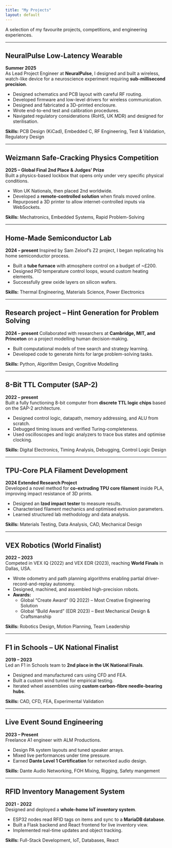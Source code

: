 ```yaml
---
title: "My Projects"
layout: default
---
```


A selection of my favourite projects, competitions, and engineering experiences.

---

## NeuralPulse Low-Latency Wearable
**Summer 2025**  
As Lead Project Engineer at **NeuralPulse**, I designed and built a wireless, watch-like device for a neuroscience experiment requiring **sub-millisecond precision**.  
- Designed schematics and PCB layout with careful RF routing.  
- Developed firmware and low-level drivers for wireless communication.  
- Designed and fabricated a 3D-printed enclosure.  
- Wrote end-to-end test and calibration procedures.  
- Navigated regulatory considerations (RoHS, UK MDR) and designed for sterilisation.

**Skills:** PCB Design (KiCad), Embedded C, RF Engineering, Test & Validation, Regulatory Design

---

## Weizmann Safe-Cracking Physics Competition
**2025 – Global Final 2nd Place & Judges’ Prize**  
Built a physics-based lockbox that opens only under very specific physical conditions.  
- Won UK Nationals, then placed 2nd worldwide.  
- Developed a **remote-controlled solution** when finals moved online.  
- Repurposed a 3D printer to allow internet-controlled inputs via WebSockets.

**Skills:** Mechatronics, Embedded Systems, Rapid Problem-Solving

---

## Home-Made Semiconductor Lab
**2024 – present**
Inspired by Sam Zeloof’s Z2 project, I began replicating his home semiconductor process.  
- Built a **tube furnace** with atmosphere control on a budget of ~£200.  
- Designed PID temperature control loops, wound custom heating elements.  
- Successfully grew oxide layers on silicon wafers.

**Skills:** Thermal Engineering, Materials Science, Power Electronics

---

## Research project – Hint Generation for Problem Solving
**2024 – present**
Collaborated with researchers at **Cambridge, MIT, and Princeton** on a project modelling human decision-making.  
- Built computational models of tree search and strategy learning.  
- Developed code to generate hints for large problem-solving tasks.

**Skills:** Python, Algorithm Design, Cognitive Modelling

---

## 8-Bit TTL Computer (SAP-2)
**2022 – present**  
Built a fully functioning 8-bit computer from **discrete TTL logic chips** based on the SAP-2 architecture.  
- Designed control logic, datapath, memory addressing, and ALU from scratch.  
- Debugged timing issues and verified Turing-completeness.  
- Used oscilloscopes and logic analyzers to trace bus states and optimise clocking.

**Skills:** Digital Electronics, Timing Analysis, Debugging, Control Logic Design

---

## TPU-Core PLA Filament Development
**2024 Extended Research Project**  
Developed a novel method for **co-extruding TPU core filament** inside PLA, improving impact resistance of 3D prints.  
- Designed an **Izod impact tester** to measure results.  
- Characterised filament mechanics and optimised extrusion parameters.  
- Learned structured lab methodology and data analysis.

**Skills:** Materials Testing, Data Analysis, CAD, Mechanical Design

---

## VEX Robotics (World Finalist)
**2022 – 2023**  
Competed in VEX IQ (2022) and VEX EDR (2023), reaching **World Finals** in Dallas, USA.  
- Wrote odometry and path planning algorithms enabling partial driver-record-and-replay autonomy.  
- Designed, machined, and assembled high-precision robots.  
- **Awards:**  
  - Global “Create Award” (IQ 2022) – Most Creative Engineering Solution  
  - Global “Build Award” (EDR 2023) – Best Mechanical Design & Craftsmanship

**Skills:** Robotics Design, Motion Planning, Team Leadership

---

## F1 in Schools – UK National Finalist
**2019 – 2023**  
Led an F1 in Schools team to **2nd place in the UK National Finals**.  
- Designed and manufactured cars using CFD and FEA.  
- Built a custom wind tunnel for empirical testing.  
- Iterated wheel assemblies using **custom carbon-fibre needle-bearing hubs**.

**Skills:** CAD, CFD, FEA, Experimental Validation

---

## Live Event Sound Engineering
**2023 – Present**  
Freelance A1 engineer with ALM Productions.  
- Design PA system layouts and tuned speaker arrays.  
- Mixed live performances under time pressure.  
- Earned **Dante Level 1 Certification** for networked audio design.

**Skills:** Dante Audio Networking, FOH Mixing, Rigging, Safety mangement

---

## RFID Inventory Management System
**2021 - 2022**  
Designed and deployed a **whole-home IoT inventory system**.  
- ESP32 nodes read RFID tags on items and sync to a **MariaDB database**.  
- Built a Flask backend and React frontend for live inventory view.  
- Implemented real-time updates and object tracking.

**Skills:** Full-Stack Development, IoT, Databases, React

